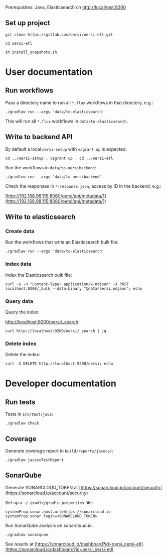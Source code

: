 Prerequisites: Java, Elasticsearch on [http://localhost:9200](http://localhost:9200)

Set up project
--------------

`git clone https://gitlab.com/oersi/oersi-etl.git`

`cd oersi-etl`

`sh install_snapshots.sh`

User documentation
==================

Run workflows
-------------

Pass a directory name to run all `*.flux` workflows in that directory, e.g.:

`./gradlew run --args 'data/to-elasticsearch'`

This will run all `*.flux` workflows in `data/to-elasticsearch`.

Write to backend API
--------------------

By default a local `oersi-setup` with `vagrant up` is expected:

`cd ../oersi-setup ; vagrant up ; cd ../oersi-etl`

Run the workflows in `data/to-oersibackend`:

`./gradlew run --args 'data/to-oersibackend'`

Check the responses in `*-response.json`, access by ID in the backend, e.g.:

[http://192.168.98.115:8080/oersi/api/metadata/1](http://192.168.98.115:8080/oersi/api/metadata/1)

Write to elasticsearch
----------------------

### Create data

Run the workflows that write an Elasticsearch bulk file:

`./gradlew run --args 'data/to-elasticsearch'`

### Index data

Index the Elasticsearch bulk file:

`curl -s -H "Content-Type: application/x-ndjson" -X POST localhost:9200/_bulk --data-binary "@data/oersi.ndjson"; echo`

### Query data

Query the index:

[http://localhost:9200/oersi/_search](http://localhost:9200/oersi/_search)

`curl http://localhost:9200/oersi/_search | jq`

### Delete index

Delete the index:

`curl -X DELETE http://localhost:9200/oersi; echo`

Developer documentation
=======================

Run tests
---------

Tests in `src/test/java`:

`./gradlew check`

Coverage
--------

Generate coverage report in `build/reports/jacoco/`:

`./gradlew jacocoTestReport`

SonarQube
---------

Generate SONARCLOUD_TOKEN at [https://sonarcloud.io/account/security](https://sonarcloud.io/account/security)

Set up a `~/.gradle/gradle.properties` file:

```
systemProp.sonar.host.url=https://sonarcloud.io
systemProp.sonar.login=<SONARCLOUD_TOKEN>
```

Run SonarQube analysis on sonarcloud.io:

`./gradlew sonarqube`

See results at [https://sonarcloud.io/dashboard?id=oersi_oersi-etl](https://sonarcloud.io/dashboard?id=oersi_oersi-etl)
